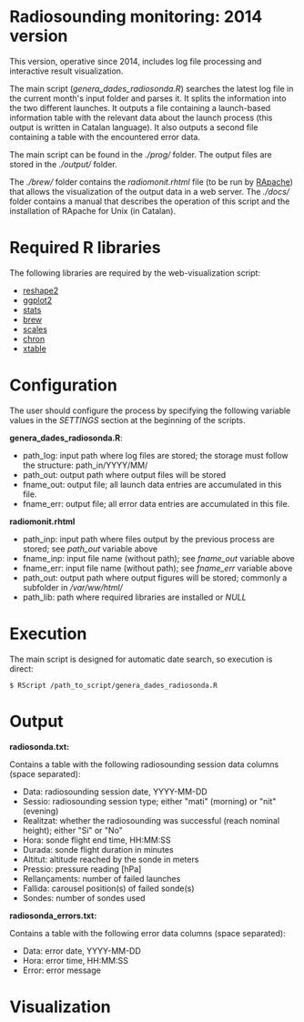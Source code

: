 Radiosounding monitoring: 2014 version
======================================

This version, operative since 2014, includes log file processing and interactive result visualization.

The main script (*genera_dades_radiosonda.R*) searches the latest log file in the current month's input folder and parses it. It splits the information into the two different launches. It outputs a file containing a launch-based information table with the relevant data about the launch process (this output is written in Catalan language). It also outputs a second file containing a table with the encountered error data. 

The main script can be found in the *./prog/* folder. The output files are stored in the *./output/* folder. 

The *./brew/* folder contains the *radiomonit.rhtml* file (to be run by [RApache](http://rapache.net/manual.html)) that allows the visualization of the output data in a web server. The *./docs/* folder contains a manual that describes the operation of this script and the installation of RApache for Unix (in Catalan).

# Required R libraries

The following libraries are required by the web-visualization script:

- [reshape2](https://cran.r-project.org/web/packages/reshape2/index.html)
- [ggplot2](https://cran.r-project.org/web/packages/ggplot2/index.html)
- [stats](https://stat.ethz.ch/R-manual/R-devel/library/stats/html/00Index.html)
- [brew](https://cran.r-project.org/web/packages/brew/index.html)
- [scales](https://cran.r-project.org/web/packages/scales/index.html)
- [chron](https://cran.r-project.org/web/packages/chron/index.html)
- [xtable](https://cran.r-project.org/web/packages/xtable/index.html)

# Configuration

The user should configure the process by specifying the following variable values in the *SETTINGS* section at the beginning of the scripts.

**genera_dades_radiosonda.R**:

- path_log: input path where log files are stored; the storage must follow the structure: path_in/YYYY/MM/
- path_out: output path where output files will be stored
- fname_out: output file; all launch data entries are accumulated in this file.
- fname_err: output file; all error data entries are accumulated in this file.

**radiomonit.rhtml**

- path_inp: input path where files output by the previous process are stored; see *path_out* variable above
- fname_inp: input file name (without path); see *fname_out* variable above
- fname_err: input file name (without path); see *fname_err* variable above
- path_out: output path where output figures will be stored; commonly a subfolder in */var/ww/html/*
- path_lib: path where required libraries are installed or *NULL* 

# Execution

The main script is designed for automatic date search, so execution is direct:
```
$ RScript /path_to_script/genera_dades_radiosonda.R
```

# Output

**radiosonda.txt:**

Contains a table with the following radiosounding session data columns (space separated):

- Data: radiosounding session date, YYYY-MM-DD
- Sessio: radiosounding session type; either "mati" (morning) or "nit" (evening)
- Realitzat: whether the radiosounding was successful (reach nominal height); either "Si" or "No"
- Hora: sonde flight end time, HH:MM:SS
- Durada: sonde flight duration in minutes
- Altitut: altitude reached by the sonde in meters
- Pressio: pressure reading [hPa]
- Rellançaments: number of failed launches
- Fallida: carousel position(s) of failed sonde(s)
- Sondes: number of sondes used

**radiosonda_errors.txt:**

Contains a table with the following error data columns (space separated):

- Data: error date, YYYY-MM-DD
- Hora: error time, HH:MM:SS
- Error: error message

# Visualization
